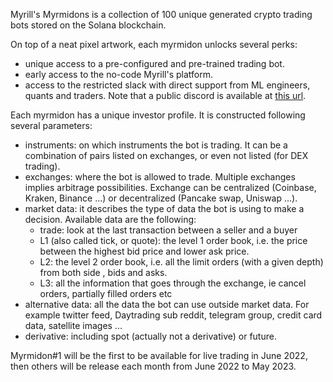 Myrill's Myrmidons is a collection of 100 unique generated crypto trading bots stored on the Solana blockchain.

On top of a neat pixel artwork, each myrmidon unlocks several perks:
- unique access to a pre-configured and pre-trained trading bot.
- early access to the no-code Myrill's platform.
- access to the restricted slack with direct support from ML engineers, quants and traders. Note that a public discord is available at [this url](https://myrill.io/discord-link).

Each myrmidon has a unique investor profile. It is constructed following several parameters:
- instruments: on which instruments the bot is trading. It can be a combination of pairs listed on exchanges, or even not listed (for DEX trading).
- exchanges: where the bot is allowed to trade. Multiple exchanges implies arbitrage possibilities. Exchange can be centralized (Coinbase, Kraken, Binance ...) or decentralized (Pancake swap, Uniswap ...).
- market data: it describes the type of data the bot is using to make a decision. Available data are the following:
  - trade: look at the last transaction between a seller and a buyer
  - L1 (also called tick, or quote): the level 1 order book, i.e. the price between the highest bid price and lower ask price.
  - L2: the level 2 order book, i.e. all the limit orders (with a given depth) from both side , bids and asks.
  - L3: all the information that goes through the exchange, ie cancel orders, partially filled orders etc
- alternative data: all the data the bot can use outside market data. For example twitter feed, Daytrading sub reddit, telegram group, credit card data, satellite images ...
- derivative: including spot (actually not a derivative) or future.





Myrmidon#1 will be the first to be available for live trading in June 2022, then others will be release each month from June 2022 to May 2023.
